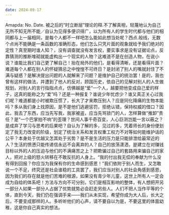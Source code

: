 ```yaml
---
date: 2024-09-17
---
```


Amapda:
No.
Date.
被之后的“时立断层”理论的释.不了解真相，轻蔑地认为自己无所不知无所不能／自认为见得多便识得广，以为所有人的学生时代都与他们的相同都与上一届相同，是每个人都不一样吧怎么能如此想当处呢？西点.般线，无数个点尚不能确是一条函数的准确形态，他们怎么只凭片面的观象就给予我们绝对的定性？真至期时谁人知？，没有调查就没有发言权，要实事求是没有证据论点，反靠猜测的推断堆砌就能虚构出一个现实的人物？这难道不是在创造人物，在说小说？谁能比我们自己更了解自己！抬在局外的他们，是看得清晰，还是看得片面？难道每个人都在别人的怀疑猜忌之中惶惶不可终日？是封闭了别人的嘴就封住了不满与疑惑？是解决提出问题的人就解来了问题？是维护自己的统治罢！是的，我也曾有这样的做法，并遭到了他人的反对，顾国历史，依自己的见解对别人的人生做规划，对别人的言行指指点点，仿佛越是“爱”一个人，越要把他变成自己爱的样子，这真的能称之为“爱”吗？还是一种报复？谁说少年忧虑少？谁又真正关心过我们呢？难道都是小时被欺压惯了，长大了才来欺压别人？应是同化降痛的生物本能吗？多从我们身上找原因，是不是他们逃避惩罚，拒绝认错，保持权威的借口？因此，我去了东西，应当先写我，我家被盗，应当先骂锁门的人，怎样算做“推卸”责任？是“一个巴掌拍不响”的歪理？世间人事千奇百变，人心巨测岂能一言以蔽之？是成弃了学习与思考的后果吧？自认为了解的多，见过的多，凭着师长的身份便划定了我无力改变的阶级，划定了统治关系和发言权重工权力不对等如何能维护话的公平？本身处于优越又怎其处于劣势？是不是生活的压力是只能排泄给最常近的人？生活的愤懑只能传递信永远不会离弃的人？自己的放荡潇洒，是建立在对赚钱目标以外的人的压迫与他们的不满痛苦之上？把欺骗过自己的套路用来骗自己的家人，把对上级的怒火转移在不敢反抗的人身上。“我的付出我无偿的奉献为什么没有得到回报？你应当为我保有你的生命感到感恩！”我们依附于别人而生，又怎敢说一个不足，终究还是社会谁稳的工具罢了，我们应当对别人的社会角感到感恩，因为我们的存在就是他们苦难的根源，如果没有青少年儿童，这世上所有人一定会成为自给的体系吧！方法与方向不可分别，它们是相互影响的整体，有人想把开另一部分人如果一部分人占据了优势就势必会赶走另些人。人们不把人当作平等的个体，直到今天，我们仍在强调手来——我们从未实现，希望你成为大人后，长大之后，不要变成那样的人。多听听他们的心声，请不要自以为是，不要这里的体面幼稚，这是你自己真实的想法。
